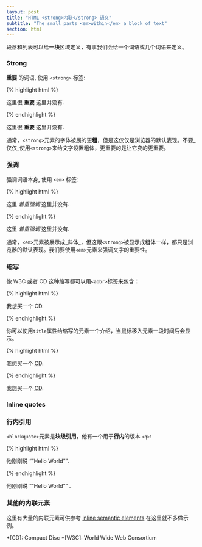 ```yaml
---
layout: post
title: "HTML <strong>内联</strong> 语义"
subtitle: "The small parts <em>within</em> a block of text"
section: html
---
```



段落和列表可以给**一块**区域定义，有事我们会给一个词语或几个词语来定义。

### Strong

**重要** 的词语, 使用 `<strong>` 标签:

{% highlight html %}
<p>
  这里很 <strong>重要</strong> 这里并没有.
</p>
{% endhighlight %}

<div class="result">
  <p>
    这里很 <strong>重要</strong> 这里并没有.
  </p>
</div>


通常，`<strong>`元素的字体被展的更**粗**，但是这仅仅是浏览器的默认表现。不要_仅仅_使用`<strong>`来给文字设置粗体，更重要的是让它变的更重要。

### 强调

强调词语本身, 使用 `<em>` 标签:

{% highlight html %}
<p>
  这里 <em>着重强调</em> 这里并没有.
</p>
{% endhighlight %}

<div class="result">
  <p>
    这里 <em>着重强调</em> 这里并没有.
  </p>
</div>


通常，`<em>`元素被展示成_斜体_，但这跟`<strong>`被显示成粗体一样，都只是浏览器的默认表现。我们要使用`<em>`元素来强调文字的重要性。


### 缩写

像 W3C 或者 CD 这种缩写都可以用`<abbr>`标签来包含：

{% highlight html %}
<p>
  我想买一个 <abbr>CD</abbr>.
</p>
{% endhighlight %}


你可以使用`title`属性给缩写的元素一个介绍，当鼠标移入元素一段时间后会显示。

{% highlight html %}
<p>
 我想买一个 <abbr title="Compact Disc">CD</abbr>.
</p>
{% endhighlight %}

<div class="result">
  <p>
    我想买一个 <abbr title="Compact Disc">CD</abbr>.
  </p>
</div>

### Inline quotes

### 行内引用


`<blockquote>`元素是**块级引用**，他有一个用于**行内**的版本 `<q>`:

{% highlight html %}
<p>
  他刚刚说 <q>“Hello World”</q>.
</p>
{% endhighlight %}

<div class="result">
  <p>
    他刚刚说 <q>“Hello World”</q> .
  </p>
</div>


### 其他的内联元素

这里有大量的内联元素可供参考 [inline semantic elements](https://developer.mozilla.org/en/docs/Web/HTML/Element#Inline_text_semantics) 在这里就不多做示例。

*[CD]: Compact Disc
*[W3C]: World Wide Web Consortium
